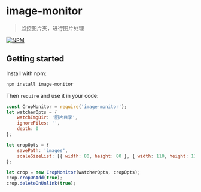 # image-monitor

> 监控图片夹，进行图片处理

[![NPM](https://nodei.co/npm/image-monitor.png)](https://www.npmjs.com/package/image-monitor)

## Getting started
Install with npm:

```sh
npm install image-monitor
```

Then `require` and use it in your code:

``` javascript
const CropMonitor = require('image-monitor');
let watcherOpts = {
    watchImgDir: '图片目录',
    ignoreFiles: '',
    depth: 0
};

let cropOpts = {
    savePath: 'images',
    scaleSizeList: [{ width: 80, height: 80 }, { width: 110, height: 110 }, { width: 240, height: 240 }, { width: 400, height: 400 }, { width: 800, height: 800 }, { width: 960, height: 960 }]
};

let crop = new CropMonitor(watcherOpts, cropOpts);
crop.cropOnAdd(true);
crop.deleteOnUnlink(true);
```